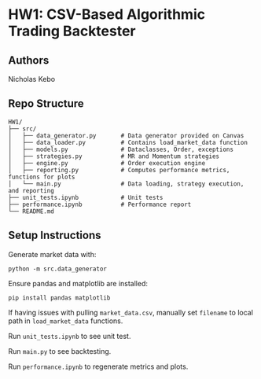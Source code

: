 # HW1: CSV-Based Algorithmic Trading Backtester

## Authors
Nicholas Kebo

## Repo Structure
```
HW1/
├── src/
│   ├── data_generator.py       # Data generator provided on Canvas
│   ├── data_loader.py          # Contains load_market_data function
│   ├── models.py               # Dataclasses, Order, exceptions
│   ├── strategies.py           # MR and Momentum strategies
│   ├── engine.py               # Order execution engine
│   ├── reporting.py            # Computes performance metrics, functions for plots
│   └── main.py                 # Data loading, strategy execution, and reporting
├── unit_tests.ipynb            # Unit tests
├── performance.ipynb           # Performance report
└── README.md                    
```

## Setup Instructions
Generate market data with:
```
python -m src.data_generator
```

Ensure pandas and matplotlib are installed:
```
pip install pandas matplotlib
```

If having issues with pulling `market_data.csv`, manually set `filename` to local path in `load_market_data` functions.

Run `unit_tests.ipynb` to see unit test. 

Run `main.py` to see backtesting. 

Run `performance.ipynb` to regenerate metrics and plots.
